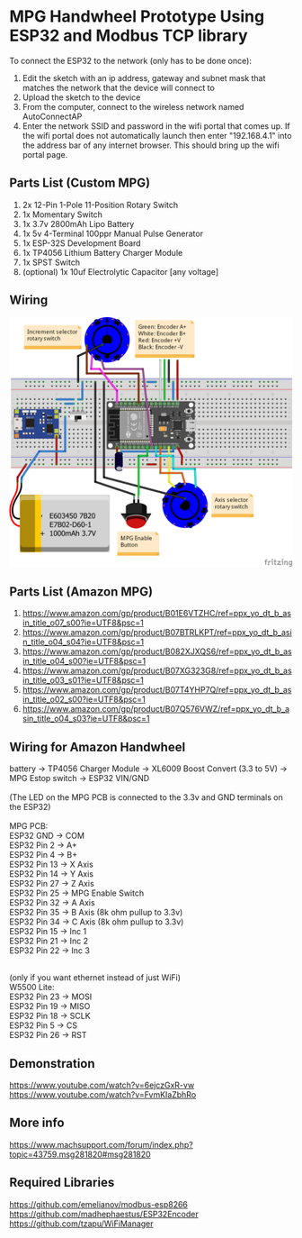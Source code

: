 # MPG Handwheel Prototype Using ESP32 and Modbus TCP library
To connect the ESP32 to the network (only has to be done once):

1. Edit the sketch with an ip address, gateway and subnet mask that matches the network that the device will connect to
2. Upload the sketch to the device
3. From the computer, connect to the wireless network named AutoConnectAP
4. Enter the network SSID and password in the wifi portal that comes up. If the wifi portal does not automatically launch then enter "192.168.4.1" into the address bar of any      internet browser. This should bring up the wifi portal page. 

## Parts List (Custom MPG)
1. 2x 12-Pin 1-Pole 11-Position Rotary Switch
2. 1x Momentary Switch
3. 1x 3.7v 2800mAh Lipo Battery
4. 1x 5v 4-Terminal 100ppr Manual Pulse Generator
5. 1x ESP-32S Development Board
6. 1x TP4056 Lithium Battery Charger Module
7. 1x SPST Switch
8. (optional) 1x 10uf Electrolytic Capacitor [any voltage]

## Wiring
<p align="center">
  <img src="/img/WirelessMPG_bb.png" width="750"/>
</p>

## Parts List (Amazon MPG)
1.	https://www.amazon.com/gp/product/B01E6VTZHC/ref=ppx_yo_dt_b_asin_title_o07_s00?ie=UTF8&psc=1
2.	https://www.amazon.com/gp/product/B07BTRLKPT/ref=ppx_yo_dt_b_asin_title_o04_s04?ie=UTF8&psc=1
3.	https://www.amazon.com/gp/product/B082XJXQS6/ref=ppx_yo_dt_b_asin_title_o04_s00?ie=UTF8&psc=1
4.	https://www.amazon.com/gp/product/B07XG323G8/ref=ppx_yo_dt_b_asin_title_o03_s01?ie=UTF8&psc=1
5.	https://www.amazon.com/gp/product/B07T4YHP7Q/ref=ppx_yo_dt_b_asin_title_o02_s00?ie=UTF8&psc=1
6.	https://www.amazon.com/gp/product/B07Q576VWZ/ref=ppx_yo_dt_b_asin_title_o04_s03?ie=UTF8&psc=1

## Wiring for Amazon Handwheel
battery -> TP4056 Charger Module -> XL6009 Boost Convert (3.3 to 5V) -> MPG Estop switch -> ESP32 VIN/GND <br> <br>
(The LED on the MPG PCB is connected to the 3.3v and GND terminals on the ESP32) <br> <br>
MPG PCB: <br>
    ESP32 GND    -> COM <br>
    ESP32 Pin 2  -> A+ <br>
    ESP32 Pin 4  -> B+ <br>
    ESP32 Pin 13 -> X Axis <br>
    ESP32 Pin 14 -> Y Axis <br>
    ESP32 Pin 27 -> Z Axis <br>
    ESP32 Pin 25 -> MPG Enable Switch <br>
    ESP32 Pin 32 -> A Axis <br>
    ESP32 Pin 35 -> B Axis (8k ohm pullup to 3.3v) <br>
    ESP32 Pin 34 -> C Axis (8k ohm pullup to 3.3v) <br>
    ESP32 Pin 15 -> Inc 1 <br>
    ESP32 Pin 21 -> Inc 2 <br>
    ESP32 Pin 22 -> Inc 3 <br> <br>

(only if you want ethernet instead of just WiFi) <br>
W5500 Lite: <br>
    ESP32 Pin 23 -> MOSI <br>
    ESP32 Pin 19 -> MISO <br>
    ESP32 Pin 18 -> SCLK <br>
    ESP32 Pin 5  -> CS <br>
    ESP32 Pin 26 -> RST <br>

## Demonstration
https://www.youtube.com/watch?v=6ejczGxR-vw <br>
https://www.youtube.com/watch?v=FvmKIaZbhRo

## More info
https://www.machsupport.com/forum/index.php?topic=43759.msg281820#msg281820

## Required Libraries
https://github.com/emelianov/modbus-esp8266 <br>
https://github.com/madhephaestus/ESP32Encoder <br>
https://github.com/tzapu/WiFiManager


